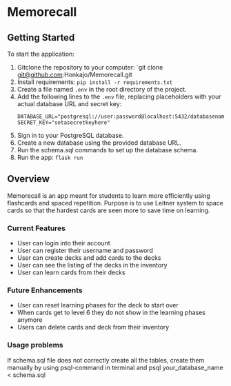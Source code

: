 # Memorecall

## Getting Started
To start the application:
1. Gitclone the repository to your computer: `git clone git@github.com:Honkajo/Memorecall.git
2. Install requirements: `pip install -r requirements.txt`
3. Create a file named `.env` in the root directory of the project.
4. Add the following lines to the `.env` file, replacing placeholders with your actual database URL and secret key:
    ```plaintext
    DATABASE_URL="postgresql://user:password@localhost:5432/databasename"
    SECRET_KEY="setasecretkeyhere"
    ```
5. Sign in to your PostgreSQL database.
6. Create a new database using the provided database URL.
7. Run the schema.sql commands to set up the database schema.
8. Run the app: `flask run`

## Overview
Memorecall is an app meant for students to learn more efficiently using flashcards and spaced repetition. Purpose is to use Leitner system to space cards so that the hardest cards are seen more to save time on learning.
### Current Features
- User can login into their account
- User can register their username and password
- User can create decks and add cards to the decks
- User can see the listing of the decks in the inventory
- User can learn cards from their decks

### Future Enhancements
- User can reset learning phases for the deck to start over
- When cards get to level 6 they do not show in the learning phases anymore
- Users can delete cards and deck from their inventory

### Usage problems
If schema.sql file does not correctly create all the tables, create them manually by using psql-command in terminal and psql your_database_name < schema.sql

